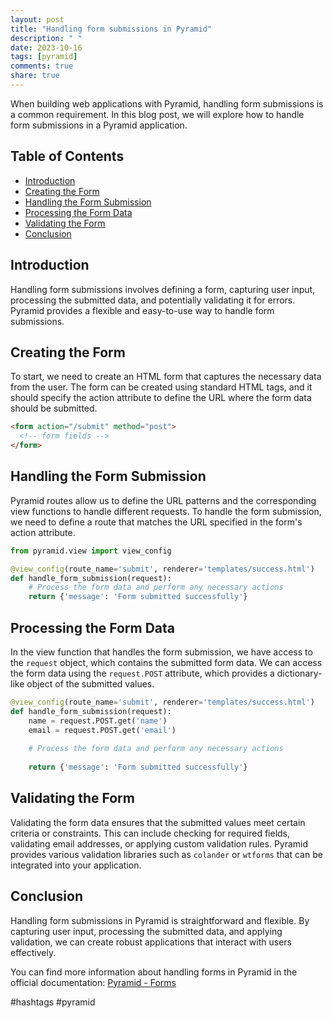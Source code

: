 ```yaml
---
layout: post
title: "Handling form submissions in Pyramid"
description: " "
date: 2023-10-16
tags: [pyramid]
comments: true
share: true
---
```


When building web applications with Pyramid, handling form submissions is a common requirement. In this blog post, we will explore how to handle form submissions in a Pyramid application.

## Table of Contents
- [Introduction](#introduction)
- [Creating the Form](#creating-the-form)
- [Handling the Form Submission](#handling-the-form-submission)
- [Processing the Form Data](#processing-the-form-data)
- [Validating the Form](#validating-the-form)
- [Conclusion](#conclusion)

## Introduction
Handling form submissions involves defining a form, capturing user input, processing the submitted data, and potentially validating it for errors. Pyramid provides a flexible and easy-to-use way to handle form submissions.

## Creating the Form
To start, we need to create an HTML form that captures the necessary data from the user. The form can be created using standard HTML tags, and it should specify the action attribute to define the URL where the form data should be submitted.

```html
<form action="/submit" method="post">
  <!-- form fields -->
</form>
```

## Handling the Form Submission
Pyramid routes allow us to define the URL patterns and the corresponding view functions to handle different requests. To handle the form submission, we need to define a route that matches the URL specified in the form's action attribute. 

```python
from pyramid.view import view_config

@view_config(route_name='submit', renderer='templates/success.html')
def handle_form_submission(request):
    # Process the form data and perform any necessary actions
    return {'message': 'Form submitted successfully'}
```

## Processing the Form Data
In the view function that handles the form submission, we have access to the `request` object, which contains the submitted form data. We can access the form data using the `request.POST` attribute, which provides a dictionary-like object of the submitted values.

```python
@view_config(route_name='submit', renderer='templates/success.html')
def handle_form_submission(request):
    name = request.POST.get('name')
    email = request.POST.get('email')
    
    # Process the form data and perform any necessary actions
    
    return {'message': 'Form submitted successfully'}
```

## Validating the Form
Validating the form data ensures that the submitted values meet certain criteria or constraints. This can include checking for required fields, validating email addresses, or applying custom validation rules. Pyramid provides various validation libraries such as `colander` or `wtforms` that can be integrated into your application.

## Conclusion
Handling form submissions in Pyramid is straightforward and flexible. By capturing user input, processing the submitted data, and applying validation, we can create robust applications that interact with users effectively.

You can find more information about handling forms in Pyramid in the official documentation: [Pyramid - Forms](https://docs.pylonsproject.org/projects/pyramid/en/latest/narr/forms.html)

#hashtags #pyramid